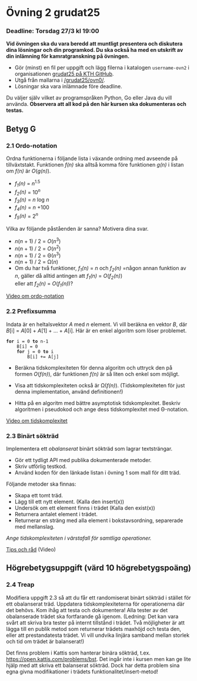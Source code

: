 # Övning 2 grudat25
### Deadline: Torsdag 27/3 kl 19:00

**Vid övningen ska du vara beredd att muntligt presentera och diskutera dina lösningar och din programkod. Du ska också ha med en utskrift av din inlämning för kamratgranskning på övningen.**

- Gör (minst) en fil per uppgift och lägg filerna i katalogen <code>username-ovn2</code> i organisationen [grudat25 på KTH GitHub](https://gits-15.sys.kth.se/grudat25).
- Utgå från mallarna i [/grudat25/ovn0/](https://github.com/isakemma/grudat/tree/master/ovn0).
- Lösningar ska vara inlämnade före deadline.

Du väljer själv vilket av programspråken Python, Go eller Java du vill använda.
**Observera att all kod på den här kursen ska dokumenteras och testas.**

## Betyg G

### 2.1 Ordo-notation

Ordna funktionerna i följande lista i växande ordning med
avseende på tillväxtstakt. Funktionen <i>f(n)</i> ska alltså
komma före funktionen <i>g(n)</i> i listan om
<i>f(n)</i> är <i>O</i>(<i>g(n)</i>).

<ul>
<li><i>f<sub>1</sub>(n)</i>&nbsp;=&nbsp;<i>n</i><sup>1.5</sup>
</li>
<li><i>f<sub>2</sub>(n)</i>&nbsp;=&nbsp;10<sup><i>n</i></sup>
</li>
<li><i>f<sub>3</sub>(n)</i>&nbsp;=&nbsp;<i>n</i>&nbsp;log&nbsp;<i>n</i>
</li>
<li><i>f<sub>4</sub>(n)</i>&nbsp;=&nbsp;<i>n</i>&nbsp;+100
</li>
<li><i>f<sub>5</sub>(n)</i>&nbsp;=&nbsp;2<sup><i>n</i></sup>
</li>
</ul>

Vilka av följande påståenden är sanna? Motivera dina svar.

<ul>
<li><i>n</i>(<i>n</i>&nbsp;+&nbsp;1)&nbsp;/&nbsp;2 = <i>O</i>(<i>n</i><sup>3</sup>)</li>
<li><i>n</i>(<i>n</i>&nbsp;+&nbsp;1)&nbsp;/&nbsp;2 = <i>O</i>(<i>n</i><sup>2</sup>)</li>
<li><i>n</i>(<i>n</i>&nbsp;+&nbsp;1)&nbsp;/&nbsp;2 = &Theta;(<i>n</i><sup>3</sup>)</li>
<li><i>n</i>(<i>n</i>&nbsp;+&nbsp;1)&nbsp;/&nbsp;2 = &Omega;(<i>n</i>)</li>
<li>Om du har två funktioner, <i>f<sub>1</sub>(n)</i>&nbsp;=&nbsp;<i>n</i> och <i>f<sub>2</sub>(n)</i>&nbsp;=någon annan funktion av <i>n</i>, gäller då alltid antingen att <i>f<sub>1</sub>(n)</i>&nbsp;=&nbsp;<i>O</i>(<i>f<sub>2</sub>(n)</i>)</li> eller att <i>f<sub>2</sub>(n)</i>&nbsp;=&nbsp;<i>O</i>(<i>f<sub>1</sub>(n)</i>)?</li>
</ul>


[Video om ordo-notation](https://www.youtube.com/watch?v=rZvpB4Ip2_M)

### 2.2 Prefixsumma

Indata är en heltalsvektor <i>A</i> med <i>n</i>&nbsp;element.
Vi vill beräkna en vektor <i>B</i>, där <i>B</i>[i]&nbsp;=
<i>A</i>[0]&nbsp;+&nbsp;<i>A</i>[1]&nbsp;+&nbsp;...&nbsp;+&nbsp;<i>A</i>[i].
Här är en enkel algoritm som löser problemet.

<pre><code><b>for</b> i = 0 <b>to</b> n-1
    B[i] = 0
    <b>for</b> j = 0 <b>to</b> i
        B[i] += A[j]
</code></pre>

- Beräkna tidskomplexiteten för denna algoritm och uttryck den på
  formen&nbsp;<i>O</i>(<i>f(n)</i>), där funktionen&nbsp;<i>f(n)</i>
  är så liten och enkel som möjligt.

- Visa att tidskomplexiteten också är &Omega;(<i>f(n)</i>). (Tidskomplexiteten för just denna implementation, använd definitionen!)

- Hitta på en algoritm med bättre asymptotisk tidskomplexitet.
  Beskriv algoritmen i pseudokod och ange dess
  tidskomplexitet med Θ-notation.
  
[Video om tidskomplexitet](https://www.youtube.com/watch?v=x04gACtJHX0)
  
### 2.3 Binärt sökträd

Implementera ett *obalanserat* binärt sökträd som lagrar textsträngar.

- Gör ett tydligt API med publika dokumenterade metoder.
- Skriv utförlig testkod.
- Använd koden för den länkade listan i övning&nbsp;1 som mall för ditt träd.

Följande metoder ska finnas:

- Skapa ett tomt träd.
- Lägg till ett nytt element. (Kalla den insert(x))
- Undersök om ett element finns i trädet (Kalla den exist(x))
- Returnera antalet element i trädet.
- Returnerar en sträng med alla element i bokstavsordning, separerade med mellanslag.

*Ange tidskomplexiteten i värstafall för samtliga operationer.*


[Tips och råd](https://www.youtube.com/watch?v=NCzRttSCeH4) (Video)

## Högrebetygsuppgift (värd 10 högrebetygspoäng)

### 2.4 Treap

Modifiera uppgift 2.3 så att du får ett randomiserat binärt sökträd i stället för ett obalanserat träd. Uppdatera tidskomplexiteterna för operationerna där det behövs. Kom ihåg att testa och dokumentera! Alla tester av det obalanserade trädet ska fortfarande gå igenom. 
(Ledning: Det kan vara svårt att skriva bra tester på internt tillstånd i trädet. Två möjligheter är att lägga till en publik metod som returnerar trädets maxhöjd och testa den, eller att prestandatesta trädet. Vi vill undvika linjära samband mellan storlek och tid om trädet är balanserat!)

Det finns problem i Kattis som hanterar binära sökträd, t.ex. https://open.kattis.com/problems/bst. Det ingår inte i kursen men kan ge lite hjälp med att skriva ett balanserat sökträd. Dock har detta problem sina egna givna modifikationer i trädets funktionalitet/insert-metod!
